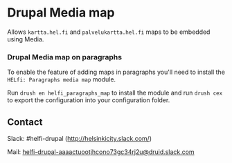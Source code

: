 # Drupal Media map

Allows `kartta.hel.fi` and `palvelukartta.hel.fi` maps to be embedded using Media.

### Drupal Media map on paragraphs

To enable the feature of adding maps in paragraphs you'll need to install the `HELfi: Paragraphs media map` module.

Run `drush en helfi_paragraphs_map` to install the module and run `drush cex` to export the configuration into your configuration folder.

## Contact

Slack: #helfi-drupal (http://helsinkicity.slack.com/)

Mail: helfi-drupal-aaaactuootjhcono73gc34rj2u@druid.slack.com
